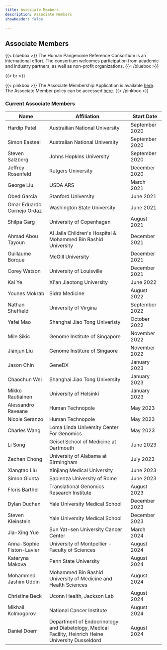 ```yaml
---
title: Associate Members
description: Associate Members
showHeader: false

---
```


## Associate Members

{{< bluebox >}}
The Human Pangenome Reference Consortium is an international effort. The consortium welcomes participation from academic and industry partners, as well as non-profit organizations.
{{< /bluebox >}}

{{< br >}}

{{< pinkbox >}}
The Associate Membership Application is available [here](HPRCCollaborationInformationFormv3.1.pdf). The Associate Member policy can be accessed [here](HPRCAssociateMembersPolicy6.2.25.pdf).
{{< /pinkbox >}}


### Current Associate Members

| **Name** | **Affiliation** | **Start Date** |
| --- | --- | --- |
| Hardip Patel | Austrailian National University | September 2020 |
| Simon Easteal | Australian National University| September 2020 |
| Steven Salzberg | Johns Hopkins University | September 2020 |
| Jeffrey Rosenfeld | Rutgers University | December 2020 |
| George Liu | USDA ARS | March 2021 |
| Obed Garcia | Stanford University | June 2021 |
| Omar Eduardo Cornejo Ordaz | Washington State University | June 2021 |
| Shilpa Garg | University of Copenhagen | August 2021 |
| Ahmad Abou Tayoun | Al Jaila Children's Hospital & Mohammed Bin Rashid University | December 2021 |
| Guillaume Borque | McGill University | December 2021 |
| Corey Watson | University of Louisville | December 2021 |
| Kai Ye | Xi'an Jiaotong University | June 2022 |
| Younes Mokrab | Sidra Medicine | August 2022 |
| Nathan Sheffield |  University of Virgina | September 2022 |
| Yafei Mao | Shanghai Jiao Tong Univeristy | October 2022 |
| Mile Sikic | Genome Institute of Singapore | November 2022 |
| Jianjun Liu | Genome Institure of Singaore | November 2022 |
| Jason Chin | GeneDX | January 2023 |
| Chaochun Wei | Shanghai Jiao Tong University | January 2023 |
| Mikko Rautiainen | University of Helsinki | January 2023 |
| Alessandro Raveane | Human Technopole | May 2023
| Nicole Seranzo | Human Technopole | May 2023
| Charles Wang | Loma Linda University Center For Genomics | May 2023
| Li Song | Geisel School of Medicine at Dartmouth | June 2023 |
| Zechen Chong |University of Alabama at Birmingham | July 2023
| Xiangtao Liu | Xinjiang Medical University | June 2023
| Simon Giunta | Sapienza University of Rome | June 2023
| Floris Barthel | Translational Genomics Research Institute | August 2023
| Dylan Duchen | Yale University Medical School | December 2023
| Steven Kleinstein | Yale University Medical School | December 2023
| Jia-Xing Yue | Sun Yat-sen University Cancer Center | March 2024
| Anna-Sophie Fiston-Lavier | University of Montpellier - Faculty of Sciences | August 2024
| Kateryna Makova | Penn State University | August 2024
| Mohammed Jashim Uddin | Mohammed Bin Rashid University of Medicine and Health Sciences | August 2024
| Christine Beck | Uconn Health, Jackson Lab | August 2024
| Mikhail Kolmogorov | National Cancer Institute | August 2024
| Daniel Doerr | Department of Endocrinology and Diabetology, Medical Facility, Heinrich Heine University Dusseldord | August 2024
